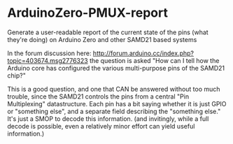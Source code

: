 # ArduinoZero-PMUX-report
Generate a user-readable report of the current state of the pins (what they're doing) on Arduino Zero and other SAMD21 based systems

In the forum discussion here: http://forum.arduino.cc/index.php?topic=403674.msg2776323 the question is asked
"How can I tell how the Arduino core has configured the various multi-purpose pins of the SAMD21 chip?"

This is a good question, and one that CAN be answered without too much trouble, since the SAMD21 controls the pins
from a central "Pin Multiplexing" datastructure.  Each pin has a bit saying whether it is just GPIO or "something else",
and a separate field describing the "something else."  It's just a SMOP to decode this information.  (and invitingly,
while a full decode is possible, even a relatively minor effort can yield useful information.)
